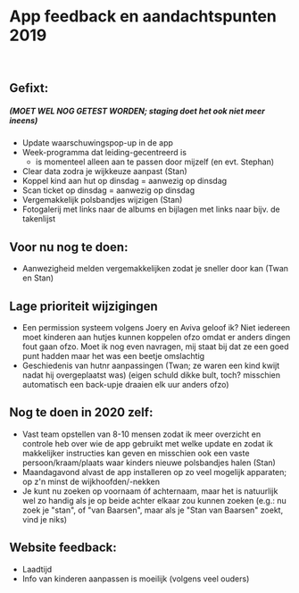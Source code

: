 # App feedback en aandachtspunten 2019
&nbsp;
## Gefixt:
##### (MOET WEL NOG GETEST WORDEN; staging doet het ook niet meer ineens)
- Update waarschuwingspop-up in de app
- Week-programma dat leiding-gecentreerd is 
    - is momenteel alleen aan te passen door mijzelf (en evt. Stephan)
- Clear data zodra je wijkkeuze aanpast (Stan)
- Koppel kind aan hut op dinsdag = aanwezig op dinsdag
- Scan ticket op dinsdag = aanwezig op dinsdag
- Vergemakkelijk polsbandjes wijzigen (Stan)
- Fotogalerij met links naar de albums en bijlagen met links naar bijv. de takenlijst


## Voor nu nog te doen:
- Aanwezigheid melden vergemakkelijken zodat je sneller door kan (Twan en Stan)

## Lage prioriteit wijzigingen
- Een permission systeem volgens Joery en Aviva geloof ik? Niet iedereen moet kinderen aan hutjes kunnen koppelen ofzo omdat er anders dingen fout gaan ofzo. Moet ik nog even navragen, mij staat bij dat ze een goed punt hadden maar het was een beetje omslachtig
- Geschiedenis van hutnr aanpassingen (Twan; ze waren een kind kwijt nadat hij overgeplaatst was) (eigen schuld dikke bult, toch? misschien automatisch een back-upje draaien elk uur anders ofzo)


## Nog te doen in 2020 zelf:
- Vast team opstellen van 8-10 mensen zodat ik meer overzicht en controle heb over wie de app gebruikt met welke update en zodat ik makkelijker instructies kan geven en misschien ook een vaste persoon/kraam/plaats waar kinders nieuwe polsbandjes halen (Stan)
- Maandagavond alvast de app installeren op zo veel mogelijk apparaten; op z'n minst de wijkhoofden/-nekken
- Je kunt nu zoeken op voornaam óf achternaam, maar het is natuurlijk wel zo handig als je op beide achter elkaar zou kunnen zoeken (e.g.: nu zoek je "stan", of "van Baarsen", maar als je "Stan van Baarsen" zoekt, vind je niks)


## Website feedback:
- Laadtijd
- Info van kinderen aanpassen is moeilijk (volgens veel ouders)